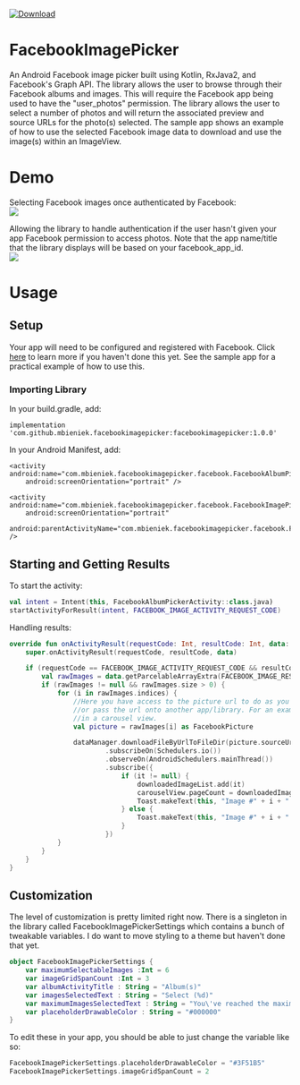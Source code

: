  [ ![Download](https://api.bintray.com/packages/mbieniek/facebookimagepicker/mbieniek/images/download.svg?version=1.0.1) ](https://bintray.com/mbieniek/facebookimagepicker/mbieniek/1.0.1/link)


# FacebookImagePicker

An Android Facebook image picker built using Kotlin, RxJava2, and Facebook's Graph API. The library allows the user to browse through their Facebook albums and images. This will require the Facebook app being used to have the "user_photos" permission. The library allows the user to select a number of photos and will return the associated preview and source URLs for the photo(s) selected. The sample app shows an example of how to use the selected Facebook image data to download and use the image(s) within an ImageView.

# Demo
Selecting Facebook images once authenticated by Facebook: </br>
![](https://i.imgur.com/OAwDm00.gif) </br>

Allowing the library to handle authentication if the user hasn't given your app Facebook permission to access photos. Note that the app name/title that the library displays will be based on your facebook_app_id. </br>
![](https://i.imgur.com/WBaV0Ut.gif) </br>

# Usage

## Setup
Your app will need to be configured and registered with Facebook. Click [here](https://developers.facebook.com/docs/android/) to learn more if you haven't done this yet. See the sample app for a practical example of how to use this.

### Importing Library
In your build.gradle, add:
```
implementation 'com.github.mbieniek.facebookimagepicker:facebookimagepicker:1.0.0'
```

In your Android Manifest, add:
```
<activity android:name="com.mbieniek.facebookimagepicker.facebook.FacebookAlbumPickerActivity"
    android:screenOrientation="portrait" />

<activity android:name="com.mbieniek.facebookimagepicker.facebook.FacebookImagePickerActivity"
    android:screenOrientation="portrait"
    android:parentActivityName="com.mbieniek.facebookimagepicker.facebook.FacebookAlbumPickerActivity" />
```


## Starting and Getting Results

To start the activity:
```kotlin
val intent = Intent(this, FacebookAlbumPickerActivity::class.java)
startActivityForResult(intent, FACEBOOK_IMAGE_ACTIVITY_REQUEST_CODE)
```

Handling results:
```kotlin
override fun onActivityResult(requestCode: Int, resultCode: Int, data: Intent?) {
    super.onActivityResult(requestCode, resultCode, data)

    if (requestCode == FACEBOOK_IMAGE_ACTIVITY_REQUEST_CODE && resultCode == Activity.RESULT_OK && data != null) {
        val rawImages = data.getParcelableArrayExtra(FACEBOOK_IMAGE_RESULT_KEY)
        if (rawImages != null && rawImages.size > 0) {
            for (i in rawImages.indices) {
                //Here you have access to the picture url to do as you please (either download the picture to device
                //or pass the url onto another app/library. For an example, we'll download and display the images
                //in a carousel view.
                val picture = rawImages[i] as FacebookPicture

                dataManager.downloadFileByUrlToFileDir(picture.sourceUrl)
                        .subscribeOn(Schedulers.io())
                        .observeOn(AndroidSchedulers.mainThread())
                        .subscribe({
                            if (it != null) {
                                downloadedImageList.add(it)
                                carouselView.pageCount = downloadedImageList.size
                                Toast.makeText(this, "Image #" + i + " downloaded successfully!", Toast.LENGTH_LONG).show()
                            } else {
                                Toast.makeText(this, "Image #" + i + " failed to download!", Toast.LENGTH_LONG).show()
                            }
                        })
            }
        }
    }
}
```
    
## Customization
The level of customization is pretty limited right now. There is a singleton in the library called FacebookImagePickerSettings which contains a bunch of tweakable variables. I do want to move styling to a theme but haven't done that yet.

```kotlin
object FacebookImagePickerSettings {
    var maximumSelectableImages :Int = 6
    var imageGridSpanCount :Int = 3
    var albumActivityTitle : String = "Album(s)"
    var imagesSelectedText : String = "Select (%d)"
    var maximumImagesSelectedText : String = "You\'ve reached the maximum limit of photos that can be selected!"
    var placeholderDrawableColor : String = "#000000"
}
```

To edit these in your app, you should be able to just change the variable like so:

```kotlin
FacebookImagePickerSettings.placeholderDrawableColor = "#3F51B5"
FacebookImagePickerSettings.imageGridSpanCount = 2
```
